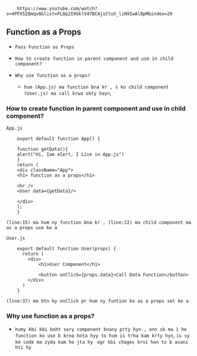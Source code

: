         https://www.youtube.com/watch?v=4PFX52Qmqv8&list=PL8p2I9GklV47BCAjiCtuV_liN9IwAl8pM&index=20

## Function as a Props

* `Pass Function as Props`
* `How to create function in parent component and use in child component?`
* `Why use function as a props?`

    * `hum (App.js) ma function bna kr , s ko child component (User.js) ma call krwa skty hayn`,

### How to create function in parent component and use in child component?
`App.js`

        export default function App() {

        function getData(){
        alert("Hi, Iam alert, I Live in App.js")
        }
        return (
        <div className="App">
        <h1> function as a props</h1>
     
        <hr />
        <User data={getData}/>

        </div>
        );
        }
`(line:15) ma hum ny function bna kr , (line:22) ma child component ma as a props use ke a`

`User.js`

        export default function User(props) {
          return (
            <div>
                <h1>User Component</h1>

                <button onClick={props.data}>Call Data Function</button>
            </div>
          )
        }       
`(line:37) ma btn ky onClick pr hum ny funtion ko as a props set ke a`




### Why use function as a props?

* `humy kbi kbi boht sary component bnany prty hyn , onn sb ma 1 he function ko use b krna hota hyy to hum is trha kam krty hyn`, `is sy km code ma zyda kam ho jta hy ` `agr kbi chages krni hon to b asani hti hy`


